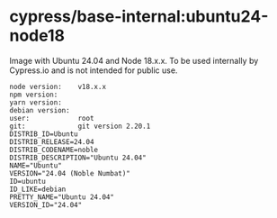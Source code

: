 # cypress/base-internal:ubuntu24-node18

Image with Ubuntu 24.04 and Node 18.x.x. To be used internally by Cypress.io and is not intended for public use.

```
node version:    v18.x.x
npm version:
yarn version:
debian version:
user:            root
git:             git version 2.20.1
DISTRIB_ID=Ubuntu
DISTRIB_RELEASE=24.04
DISTRIB_CODENAME=noble
DISTRIB_DESCRIPTION="Ubuntu 24.04"
NAME="Ubuntu"
VERSION="24.04 (Noble Numbat)"
ID=ubuntu
ID_LIKE=debian
PRETTY_NAME="Ubuntu 24.04"
VERSION_ID="24.04"
```
